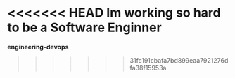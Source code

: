 <<<<<<< HEAD
Im working so hard to be a Software Enginner
=======
<strong>engineering-devops</strong>
>>>>>>> 31fc191cbafa7bd899eaa7921276dfa38f15953a
